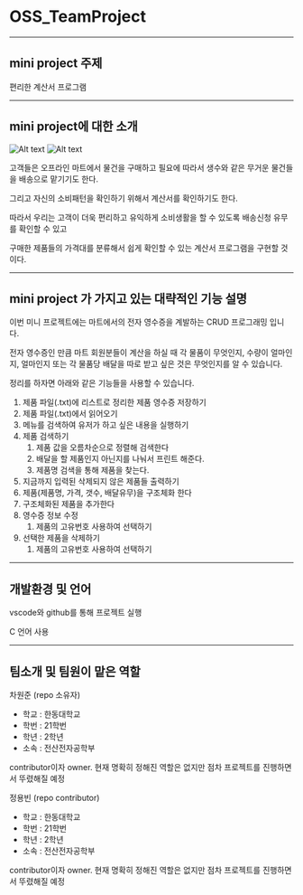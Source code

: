 # OSS_TeamProject

---
## mini project 주제

편리한 계산서 프로그램

---
## mini project에 대한 소개

![Alt text](https://user-images.githubusercontent.com/84870285/166147253-33b32765-5bc6-4c72-b8b4-589a3f612c24.jpeg)
![Alt text](https://user-images.githubusercontent.com/84870285/166147314-a19301f8-3119-45a9-9f96-24a82af322d5.jpeg)

고객들은 오프라인 마트에서 물건을 구매하고 필요에 따라서 생수와 같은 무거운 물건들을 배송으로 맡기기도 한다. 

그리고 자신의 소비패턴을 확인하기 위해서 계산서를 확인하기도 한다. 

따라서 우리는 고객이 더욱 편리하고 유익하게 소비생활을 할 수 있도록 배송신청 유무를 확인할 수 있고 

구매한 제품들의 가격대를 분류해서 쉽게 확인할 수 있는 계산서 프로그램을 구현할 것이다.
___
## mini project 가 가지고 있는 대략적인 기능 설명

이번 미니 프로젝트에는 마트에서의 전자 영수증을 계발하는 CRUD 프로그래밍 입니다.

전자 영수증인 만큼 마트 회원분들이 계산을 하실 때 각 물품이 무엇인지, 수량이 얼마인지, 얼마인지 또는 각 물품당 배달을 따로 받고 싶은 것은 무엇인지를 알 수 있습니다.

정리를 하자면 아래와 같은 기능들을 사용할 수 있습니다.

1. 제품 파일(.txt)에 리스트로 정리한 제품 영수증 저장하기
1. 제품 파일(.txt)에서 읽어오기	
1. 메뉴를 검색하여 유저가 하고 싶은 내용을 실행하기
1. 제품 검색하기
    1. 제품 값을 오름차순으로 정렬해 검색한다
    1. 배달을 할 제품인지 아닌지를 나눠서 프린트 해준다.
    1. 제품명 검색을 통해 제품을 찾는다.
1. 지금까지 입력된 삭제되지 않은 제품들 출력하기
1. 제품(제품명, 가격, 갯수, 배달유무)을 구조체화 한다
3. 구조체화된 제품을 추가한다
4. 영수증 정보 수정
    1. 제품의 고유번호 사용하여 선택하기
4. 선택한 제품을 삭제하기
    1. 제품의 고유번호 사용하여 선택하기

___
## 개발환경 및 언어

vscode와 github를 통해 프로젝트 실행

C 언어 사용

___
## 팀소개 및 팀원이 맡은 역할

차원준 (repo 소유자)
* 학교 : 한동대학교
* 학번 : 21학번
* 학년 : 2학년
* 소속 : 전산전자공학부
    
contributor이자 owner. 현재 명확히 정해진 역할은 없지만 점차 프로젝트를 진행하면서 뚜렸해질 예정

정용빈 (repo contributor)
* 학교 : 한동대학교
* 학번 : 21학번
* 학년 : 2학년
* 소속 : 전산전자공학부


contributor이자 owner. 현재 명확히 정해진 역할은 없지만 점차 프로젝트를 진행하면서 뚜렸해질 예정
